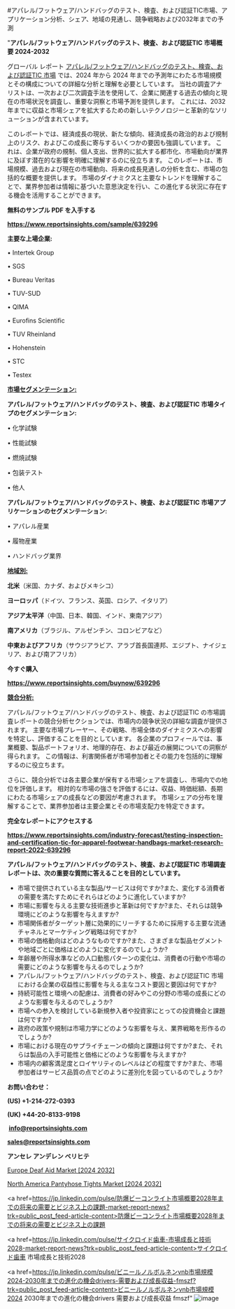#アパレル/フットウェア/ハンドバッグのテスト、検査、および認証TIC市場、アプリケーション分析、シェア、地域の見通し、競争戦略および2032年までの予測

"<strong>アパレル/フットウェア/ハンドバッグのテスト、検査、および認証TIC 市場概要 2024-2032</strong>

グローバル レポート <a href=https://www.reportsinsights.com/sample/639296>アパレル/フットウェア/ハンドバッグのテスト、検査、および認証TIC 市場</a> では、2024 年から 2024 年までの予測年にわたる市場規模とその構成についての詳細な分析と理解を必要としています。 当社の調査アナリストは、一次および二次調査手法を使用して、企業に関連する過去の傾向と現在の市場状況を調査し、重要な洞察と市場予測を提供します。 これには、2032 年までに収益と市場シェアを拡大​​するための新しいテクノロジーと革新的なソリューションが含まれています。

このレポートでは、経済成長の現状、新たな傾向、経済成長の政治的および規制上のリスク、およびこの成長に寄与するいくつかの要因も強調しています。 これは、企業が政府の規制、個人支出、世界的に拡大する都市化、市場動向が業界に及ぼす潜在的な影響を明確に理解するのに役立ちます。 このレポートは、市場規模、過去および現在の市場動向、将来の成長見通しの分析を含む、市場の包括的な概要を提供します。 市場のダイナミクスと主要なトレンドを理解することで、業界参加者は情報に基づいた意思決定を行い、この進化する状況に存在する機会を活用することができます。

<strong><b>無料のサンプル PDF を入手する</b></strong>

<a href=https://www.reportsinsights.com/sample/639296><strong><u>https://www.reportsinsights.com/sample/639296</u></strong></a>

<strong>主要な上場企業:</strong>

• Intertek Group

• SGS

• Bureau Veritas

• TUV-SUD

• QIMA

• Eurofins Scientific

• TUV Rheinland

• Hohenstein

• STC

• Testex

<strong><u>市場セグメンテーション</u></strong><strong><u>:</u></strong>

<strong>アパレル/フットウェア/ハンドバッグのテスト、検査、および認証TIC 市場タイプのセグメンテーション:</strong>

• 化学試験

• 性能試験

• 燃焼試験

• 包装テスト

• 他人

<strong>アパレル/フットウェア/ハンドバッグのテスト、検査、および認証TIC 市場アプリケーションのセグメンテーション:</strong>

• アパレル産業

• 履物産業

• ハンドバッグ業界

<strong><u>地域別</u></strong><strong><u>:</u></strong>

<strong>北米</strong>（米国、カナダ、およびメキシコ）

<strong>ヨーロッパ</strong>（ドイツ、フランス、英国、ロシア、イタリア）

<strong>アジア太平洋</strong>（中国、日本、韓国、インド、東南アジア）

<strong>南アメリカ</strong>（ブラジル、アルゼンチン、コロンビアなど）

<strong>中東およびアフリカ</strong>（サウジアラビア、アラブ首長国連邦、エジプト、ナイジェリア、および南アフリカ）

<strong>今すぐ購入</strong>

<a href=https://www.reportsinsights.com/buynow/639296><strong><u>https://www.reportsinsights.com/buynow/639296</u></strong></a>

<strong><u>競合分析:</u></strong>

アパレル/フットウェア/ハンドバッグのテスト、検査、および認証TIC の市場調査レポートの競合分析セクションでは、市場内の競争状況の詳細な調査が提供されます。 主要な市場プレーヤー、その戦略、市場全体のダイナミクスへの影響を特定し、評価することを目的としています。 各企業のプロフィールでは、事業概要、製品ポートフォリオ、地理的存在、および最近の展開についての洞察が得られます。 この情報は、利害関係者が市場参加者とその能力を包括的に理解するのに役立ちます。

さらに、競合分析では各主要企業が保有する市場シェアを調査し、市場内での地位を評価します。 相対的な市場の強さを評価するには、収益、時価総額、長期にわたる市場シェアの成長などの要因が考慮されます。 市場シェアの分布を理解することで、業界参加者は主要企業とその市場支配力を特定できます。

<strong>完全なレポートにアクセスする</strong>

<a href=https://www.reportsinsights.com/industry-forecast/testing-inspection-and-certification-tic-for-apparel-footwear-handbags-market-research-report-2022-639296><strong><u><b>https://www.reportsinsights.com/industry-forecast/testing-inspection-and-certification-tic-for-apparel-footwear-handbags-market-research-report-2022-639296</b></u></strong></a>

<strong><b>アパレル/フットウェア/ハンドバッグのテスト、検査、および認証TIC 市場調査レポートは、次の重要な質問に答えることを目的としています。</b></strong>
<ul>
  <li>市場で提供されている主な製品/サービスは何ですか?また、変化する消費者の需要を満たすためにそれらはどのように進化していますか?</li>
  <li>市場に影響を与える主要な技術進歩と革新は何ですか?また、それらは競争環境にどのような影響を与えますか?</li>
  <li>市場関係者がターゲット層に効果的にリーチするために採用する主要な流通チャネルとマーケティング戦略は何ですか?</li>
  <li>市場の価格動向はどのようなものですか?また、さまざまな製品セグメントや地域ごとに価格はどのように変化するのでしょうか?</li>
  <li>年齢層や所得水準などの人口動態パターンの変化は、消費者の行動や市場の需要にどのような影響を与えるのでしょうか?</li>
  <li>アパレル/フットウェア/ハンドバッグのテスト、検査、および認証TIC 市場における企業の収益性に影響を与える主なコスト要因と要因は何ですか?</li>
  <li>持続可能性と環境への配慮は、消費者の好みやこの分野の市場の成長にどのような影響を与えるのでしょうか?</li>
  <li>市場への参入を検討している新規参入者や投資家にとっての投資機会と課題は何ですか?</li>
  <li>政府の政策や規制は市場力学にどのような影響を与え、業界戦略を形作るのでしょうか?</li>
  <li>市場における現在のサプライチェーンの傾向と課題は何ですか?また、それらは製品の入手可能性と価格にどのような影響を与えますか?</li>
  <li>市場内の顧客満足度とロイヤリティのレベルはどの程度ですか?また、市場参加者はサービス品質の点でどのように差別化を図っているのでしょうか?</li>
</ul>
<strong>お問い合わせ：</strong>

<strong>(US) +1-214-272-0393</strong>

<strong>(UK) +44-20-8133-9198</strong>

<strong> </strong><a href=info@reportsinsights.com><strong><u>info@reportsinsights.com</u></strong></a>

<a href=sales@reportsinsights.com><strong><u>sales@reportsinsights.com</u></strong></a>

<strong>アンセレ アンデレン ベリヒテ</strong>

<a href=https://www.linkedin.com/pulse/europe-deaf-aid-markets-2024-comprehensive-study-hfize/>Europe Deaf Aid Market [2024 2032]</a>

<a href=https://www.linkedin.com/pulse/north-america-pantyhose-tights-market-guide-3jvnf/>North America Pantyhose Tights Market [2024 2032]</a>

<a href=https://jp.linkedin.com/pulse/防爆ビーコンライト市場概要2028年までの将来の需要とビジネス上の課題-market-report-news?trk=public_post_feed-article-content>防爆ビーコンライト市場概要2028年までの将来の需要とビジネス上の課題</a>

<a href=https://jp.linkedin.com/pulse/サイクロイド歯車-市場成長と技術2028-market-report-news?trk=public_post_feed-article-content>サイクロイド歯車 市場成長と技術2028</a>

<a href=https://jp.linkedin.com/pulse/ビニールノルボルネンvnb市場規模2024-2030年までの進化の機会drivers-需要および成長収益-fmszf?trk=public_post_feed-article-content>ビニールノルボルネンvnb市場規模2024 2030年までの進化の機会drivers 需要および成長収益 fmszf</a>"
![image](https://github.com/ahaan12367/RIMarket24/assets/158471582/70a0fbac-0819-4692-804a-987a620c5e2d)
